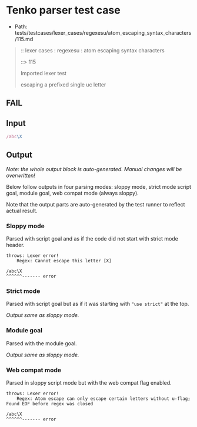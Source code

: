 # Tenko parser test case

- Path: tests/testcases/lexer_cases/regexesu/atom_escaping_syntax_characters/115.md

> :: lexer cases : regexesu : atom escaping syntax characters
>
> ::> 115
>
> Imported lexer test
>
> escaping a prefixed single uc letter

## FAIL

## Input

`````js
/abc\X
`````

## Output

_Note: the whole output block is auto-generated. Manual changes will be overwritten!_

Below follow outputs in four parsing modes: sloppy mode, strict mode script goal, module goal, web compat mode (always sloppy).

Note that the output parts are auto-generated by the test runner to reflect actual result.

### Sloppy mode

Parsed with script goal and as if the code did not start with strict mode header.

`````
throws: Lexer error!
    Regex: Cannot escape this letter [X]

/abc\X
^^^^^^------- error
`````

### Strict mode

Parsed with script goal but as if it was starting with `"use strict"` at the top.

_Output same as sloppy mode._

### Module goal

Parsed with the module goal.

_Output same as sloppy mode._

### Web compat mode

Parsed in sloppy script mode but with the web compat flag enabled.

`````
throws: Lexer error!
    Regex: Atom escape can only escape certain letters without u-flag; Found EOF before regex was closed

/abc\X
^^^^^^------- error
`````

